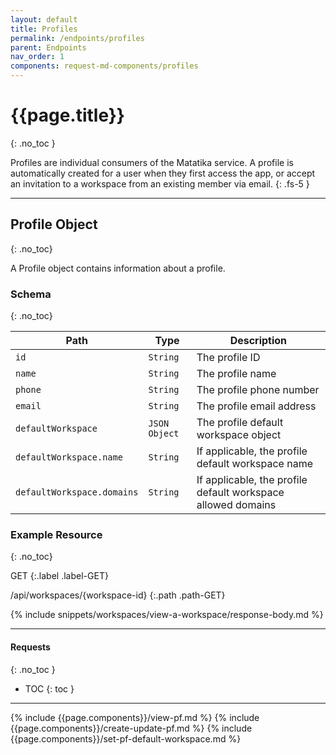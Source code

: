 ```yaml
---
layout: default
title: Profiles
permalink: /endpoints/profiles
parent: Endpoints
nav_order: 1
components: request-md-components/profiles
---
```


# {{page.title}}
{: .no_toc }

Profiles are individual consumers of the Matatika service. A profile is automatically created for a user when they first access the app, or accept an invitation to a workspace from an existing member via email.
{: .fs-5 }

---

## Profile Object
{: .no_toc}

A Profile object contains information about a profile.

### Schema
{: .no_toc}

Path | Type | Description
---- | ---- | -----------
`id` | `String` | The profile ID 
`name` | `String` | The profile name
`phone` | `String` | The profile phone number
`email` | `String` | The profile email address
`defaultWorkspace` | `JSON Object` | The profile default workspace object
`defaultWorkspace.name` | `String` | If applicable, the profile default workspace name
`defaultWorkspace.domains` | `String` | If applicable, the profile default workspace allowed domains

### Example Resource
{: .no_toc}

GET
{:.label .label-GET}

/api/workspaces/{workspace-id}
{:.path .path-GET}

{% include snippets/workspaces/view-a-workspace/response-body.md %}

---

#### Requests
{: .no_toc }

- TOC
{: toc }

---

{% include {{page.components}}/view-pf.md %}
{% include {{page.components}}/create-update-pf.md %}
{% include {{page.components}}/set-pf-default-workspace.md %}
